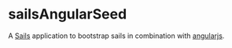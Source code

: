 # sailsAngularSeed

A [Sails](http://sailsjs.org) application to bootstrap sails in combination with [angularjs](http://www.angularjs.org/).
